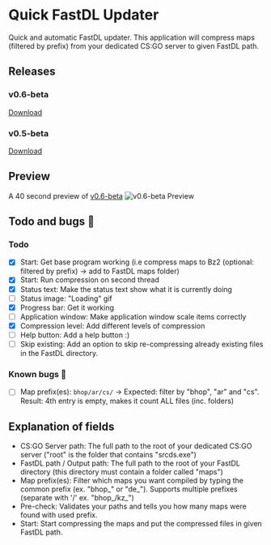 # Quick FastDL Updater
Quick and automatic FastDL updater. This application will compress maps (filtered by prefix) from your dedicated CS:GO server to given FastDL path.

## Releases
### v0.6-beta
[Download](https://github.com/HybridVenom/Quick-FastDL-Updater/releases/tag/v0.6-beta)
### v0.5-beta
[Download](https://github.com/HybridVenom/Quick-FastDL-Updater/releases/tag/v0.5-beta)

## Preview
A 40 second preview of [v0.6-beta](https://github.com/HybridVenom/Quick-FastDL-Updater/releases/tag/v0.6-beta)
![v0.6-beta Preview](https://i.imgur.com/gKixBUs.gif)

## Todo and bugs 🐛
### Todo
- [x] Start: Get base program working (i.e compress maps to Bz2 (optional: filtered by prefix) -> add to FastDL maps folder)
- [x] Start: Run compression on second thread
- [x] Status text: Make the status text show what it is currently doing
- [ ] Status image: "Loading" gif
- [x] Progress bar: Get it working
- [ ] Application window: Make application window scale items correctly
- [x] Compression level: Add different levels of compression
- [ ] Help button: Add a help button :)
- [ ] Skip existing: Add an option to skip re-compressing already existing files in the FastDL directory.

### Known bugs 🐛
- [ ] Map prefix(es): `bhop/ar/cs/` -> Expected: filter by "bhop", "ar" and "cs". Result: 4th entry is empty, makes it count ALL files (inc. folders)

## Explanation of fields
- CS:GO Server path: The full path to the root of your dedicated CS:GO server ("root" is the folder that contains "srcds.exe")
- FastDL path / Output path: The full path to the root of your FastDL directory (this directory must contain a folder called "maps")
- Map prefix(es): Filter which maps you want compiled by typing the common prefix (ex. "bhop_" or "de_"). Supports multiple prefixes (separate with '/' ex. "bhop_/kz_")
- Pre-check: Validates your paths and tells you how many maps were found with used prefix.
- Start: Start compressing the maps and put the compressed files in given FastDL path.
